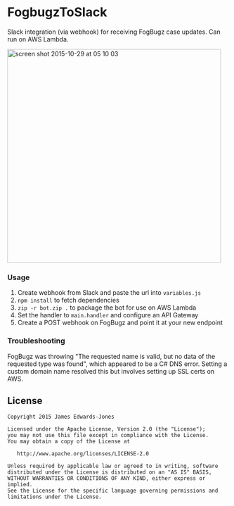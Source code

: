 # FogbugzToSlack
Slack integration (via webhook) for receiving FogBugz case updates. Can run on AWS Lambda.

<img width="486" alt="screen shot 2015-10-29 at 05 10 03" src="https://cloud.githubusercontent.com/assets/1028741/10810702/80687096-7dfb-11e5-9af9-587835d28f32.png">

### Usage
1. Create webhook from Slack and paste the url into `variables.js`
1. `npm install` to fetch dependencies
1. `zip -r bot.zip .` to package the bot for use on AWS Lambda
1. Set the handler to `main.handler` and configure an API Gateway
1. Create a POST webhook on FogBugz and point it at your new endpoint

### Troubleshooting
FogBugz was throwing "The requested name is valid, but no data of the requested type was found", which appeared to be a C# DNS error. Setting a custom domain name resolved this but involves setting up SSL certs on AWS.

## License

    Copyright 2015 James Edwards-Jones

    Licensed under the Apache License, Version 2.0 (the "License");
    you may not use this file except in compliance with the License.
    You may obtain a copy of the License at

       http://www.apache.org/licenses/LICENSE-2.0

    Unless required by applicable law or agreed to in writing, software
    distributed under the License is distributed on an "AS IS" BASIS,
    WITHOUT WARRANTIES OR CONDITIONS OF ANY KIND, either express or implied.
    See the License for the specific language governing permissions and
    limitations under the License.
